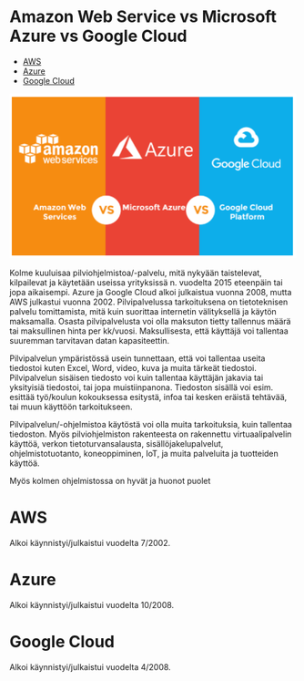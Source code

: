 <h1>Amazon Web Service vs Microsoft Azure vs Google Cloud</h1>

- [AWS](#AWS)
- [Azure](#Azure)
- [Google Cloud](#Google-Cloud)

![Alt text](/images/aws_azure_googleCloud.PNG?raw=true "None")

Kolme kuuluisaa pilviohjelmistoa/-palvelu, mitä nykyään taistelevat, kilpailevat ja käytetään useissa yrityksissä n. vuodelta 2015 eteenpäin tai jopa aikaisempi. Azure ja Google Cloud alkoi julkaistua vuonna 2008, mutta AWS julkastui vuonna 2002. Pilvipalvelussa tarkoituksena on tietoteknisen palvelu tomittamista, mitä kuin suorittaa internetin välityksellä ja käytön maksamalla. Osasta pilvipalvelusta voi olla maksuton tietty tallennus määrä tai maksullinen hinta per kk/vuosi. Maksullisesta, että käyttäjä voi tallentaa suuremman tarvitavan datan kapasiteettin.

Pilvipalvelun ympäristössä usein tunnettaan, että voi tallentaa useita tiedostoi kuten Excel, Word, video, kuva ja muita tärkeät tiedostoi. Pilvipalvelun sisäisen tiedosto voi kuin tallentaa käyttäjän jakavia tai yksityisiä tiedostoi, tai jopa muistiinpanona. Tiedoston sisällä voi esim. esittää työ/koulun kokouksessa esitystä, infoa tai kesken eräistä tehtävää, tai muun käyttöön tarkoitukseen. 

Pilvipalvelun/-ohjelmistoa käytöstä voi olla muita tarkoituksia, kuin tallentaa tiedoston. Myös pilviohjelmiston rakenteesta on rakennettu virtuaalipalvelin käyttöä, verkon tietoturvansalausta, sisällöjakelupalvelut, ohjelmistotuotanto, koneoppiminen, IoT, ja muita palveluita ja tuotteiden käyttöä. 

Myös kolmen ohjelmistossa on hyvät ja huonot puolet

# AWS
Alkoi käynnistyi/julkaistui vuodelta 7/2002.

# Azure

Alkoi käynnistyi/julkaistui vuodelta 10/2008.

# Google Cloud

Alkoi käynnistyi/julkaistui vuodelta 4/2008.
